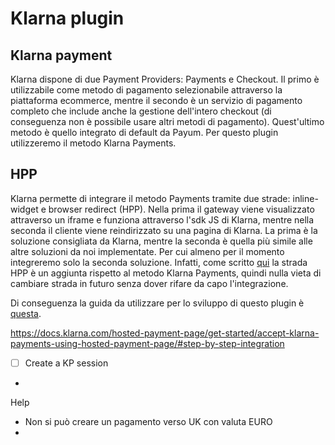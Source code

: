 # Klarna plugin

## Klarna payment

Klarna dispone di due Payment Providers: Payments e Checkout. Il primo è utilizzabile come metodo di pagamento
selezionabile attraverso la piattaforma
ecommerce, mentre il secondo è un servizio di pagamento completo che include anche la gestione dell'intero checkout (di
conseguenza non è possibile usare altri metodi di pagamento).
Quest'ultimo metodo è quello integrato di default da Payum.
Per questo plugin utilizzeremo il metodo Klarna Payments.

## HPP

Klarna permette di integrare il metodo Payments tramite due strade: inline-widget e browser redirect (HPP).
Nella prima il gateway viene visualizzato attraverso un iframe e funziona attraverso l'sdk JS di Klarna, mentre nella
seconda il cliente viene reindirizzato su una pagina di Klarna. La prima è la soluzione consigliata da Klarna, mentre la
seconda è quella più simile alle altre soluzioni da noi implementate. Per cui almeno per il momento integreremo solo la
seconda soluzione.
Infatti, come scritto [qui](https://docs.klarna.com/hosted-payment-page/get-started/) la strada HPP è un aggiunta
rispetto al metodo Klarna Payments, quindi nulla vieta di cambiare strada in futuro senza dover rifare da capo
l'integrazione.

Di conseguenza la guida da utilizzare per lo sviluppo di questo plugin è [questa](https://docs.klarna.com/hosted-payment-page/get-started/accept-klarna-payments-using-hosted-payment-page/).

https://docs.klarna.com/hosted-payment-page/get-started/accept-klarna-payments-using-hosted-payment-page/#step-by-step-integration

- [ ] Create a KP session
- 


Help

- Non si può creare un pagamento verso UK con valuta EURO
- 
